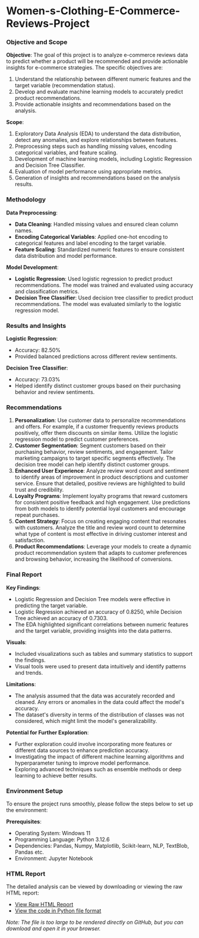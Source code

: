 # Women-s-Clothing-E-Commerce-Reviews-Project

### Objective and Scope
**Objective**: The goal of this project is to analyze e-commerce reviews data to predict whether a product will be recommended and provide actionable insights for e-commerce strategies. The specific objectives are:
1. Understand the relationship between different numeric features and the target variable (recommendation status).
2. Develop and evaluate machine learning models to accurately predict product recommendations.
3. Provide actionable insights and recommendations based on the analysis.

**Scope**:
1. Exploratory Data Analysis (EDA) to understand the data distribution, detect any anomalies, and explore relationships between features.
2. Preprocessing steps such as handling missing values, encoding categorical variables, and feature scaling.
3. Development of machine learning models, including Logistic Regression and Decision Tree Classifier.
4. Evaluation of model performance using appropriate metrics.
5. Generation of insights and recommendations based on the analysis results.

### Methodology
**Data Preprocessing**:
- **Data Cleaning**: Handled missing values and ensured clean column names.
- **Encoding Categorical Variables**: Applied one-hot encoding to categorical features and label encoding to the target variable.
- **Feature Scaling**: Standardized numeric features to ensure consistent data distribution and model performance.

**Model Development**:
- **Logistic Regression**: Used logistic regression to predict product recommendations. The model was trained and evaluated using accuracy and classification metrics.
- **Decision Tree Classifier**: Used decision tree classifier to predict product recommendations. The model was evaluated similarly to the logistic regression model.

### Results and Insights
**Logistic Regression**:
- Accuracy: 82.50%
- Provided balanced predictions across different review sentiments.

**Decision Tree Classifier**:
- Accuracy: 73.03%
- Helped identify distinct customer groups based on their purchasing behavior and review sentiments.

### Recommendations
1. **Personalization**: Use customer data to personalize recommendations and offers. For example, if a customer frequently reviews products positively, offer them discounts on similar items. Utilize the logistic regression model to predict customer preferences.
2. **Customer Segmentation**: Segment customers based on their purchasing behavior, review sentiments, and engagement. Tailor marketing campaigns to target specific segments effectively. The decision tree model can help identify distinct customer groups.
3. **Enhanced User Experience**: Analyze review word count and sentiment to identify areas of improvement in product descriptions and customer service. Ensure that detailed, positive reviews are highlighted to build trust and credibility.
4. **Loyalty Programs**: Implement loyalty programs that reward customers for consistent positive feedback and high engagement. Use predictions from both models to identify potential loyal customers and encourage repeat purchases.
5. **Content Strategy**: Focus on creating engaging content that resonates with customers. Analyze the title and review word count to determine what type of content is most effective in driving customer interest and satisfaction.
6. **Product Recommendations**: Leverage your models to create a dynamic product recommendation system that adapts to customer preferences and browsing behavior, increasing the likelihood of conversions.

### Final Report
**Key Findings**:
- Logistic Regression and Decision Tree models were effective in predicting the target variable.
- Logistic Regression achieved an accuracy of 0.8250, while Decision Tree achieved an accuracy of 0.7303.
- The EDA highlighted significant correlations between numeric features and the target variable, providing insights into the data patterns.

**Visuals**:
- Included visualizations such as tables and summary statistics to support the findings.
- Visual tools were used to present data intuitively and identify patterns and trends.

**Limitations**:
- The analysis assumed that the data was accurately recorded and cleaned. Any errors or anomalies in the data could affect the model's accuracy.
- The dataset's diversity in terms of the distribution of classes was not considered, which might limit the model's generalizability.

**Potential for Further Exploration**:
- Further exploration could involve incorporating more features or different data sources to enhance prediction accuracy.
- Investigating the impact of different machine learning algorithms and hyperparameter tuning to improve model performance.
- Exploring advanced techniques such as ensemble methods or deep learning to achieve better results.

### Environment Setup
To ensure the project runs smoothly, please follow the steps below to set up the environment:

**Prerequisites**:
- Operating System: Windows 11
- Programming Language: Python 3.12.6
- Dependencies: Pandas, Numpy, Matplotlib, Scikit-learn, NLP, TextBlob, Pandas etc.
- Environment: Jupyter Notebook

### HTML Report
The detailed analysis can be viewed by downloading or viewing the raw HTML report:

- [View Raw HTML Report](https://raw.githubusercontent.com/rbsvd/Women-s-Clothing-E-Commerce-Reviews-Project/refs/heads/main/Women's%20Clothing%20E-Commerce%20Reviews%20Project.html)
- [View the code in Python file format](https://drive.google.com/file/d/1h83wJBLUbjYbjGQLqKuljRf4Zrvk9wSa/view?usp=drive_link)

*Note: The file is too large to be rendered directly on GitHub, but you can download and open it in your browser.*
